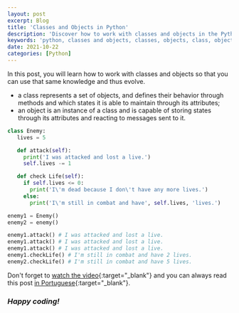 ```yaml
---
layout: post
excerpt: Blog
title: 'Classes and Objects in Python'
description: 'Discover how to work with classes and objects in the Python programming language. Get answers to your questions with the theory and examples presented.'
keywords: 'python, classes and objects, classes, objects, class, object, post'
date: 2021-10-22
categories: [Python]
---
```


In this post, you will learn how to work with classes and objects so that you can use that same knowledge and thus evolve.

- a class represents a set of objects, and defines their behavior through methods and which states it is able to maintain through its attributes;
- an object is an instance of a class and is capable of storing states through its attributes and reacting to messages sent to it.

```python
class Enemy:
   lives = 5

   def attack(self):
     print('I was attacked and lost a live.')
     self.lives -= 1

   def check Life(self):
     if self.lives <= 0:
       print('I\'m dead because I don\'t have any more lives.')
     else:
       print('I\'m still in combat and have', self.lives, 'lives.')

enemy1 = Enemy()
enemy2 = enemy()

enemy1.attack() # I was attacked and lost a live.
enemy1.attack() # I was attacked and lost a live.
enemy1.attack() # I was attacked and lost a live.
enemy1.checkLife() # I'm still in combat and have 2 lives.
enemy2.checkLife() # I'm still in combat and have 5 lives.
```

Don't forget to [watch the video](https://youtu.be/JzHlMtlohNE){:target="\_blank"} and you can always read this post [in Portuguese](https://caffeinealgorithm.com/blog/20211022/classes-e-objetos-em-python/){:target="\_blank"}.

### _Happy coding!_
